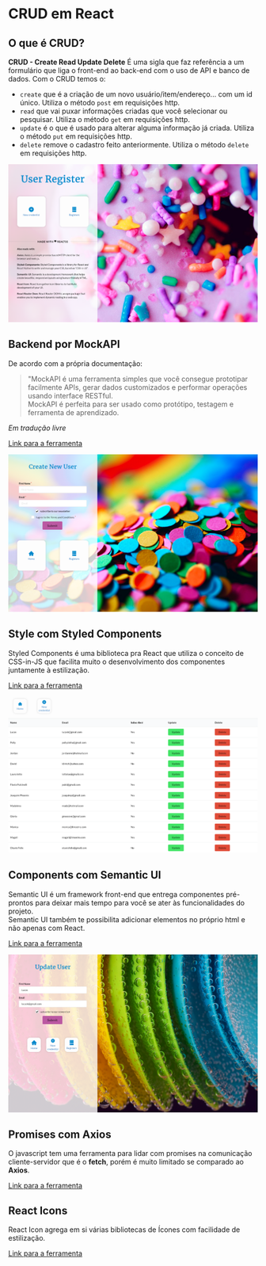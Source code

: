 # CRUD em React

## O que é CRUD?

**CRUD - Create Read Update Delete**
É uma sigla que faz referência a um formulário que liga o front-end ao back-end com o uso de API e banco de dados.
Com o CRUD temos o:

- `create` que é a criação de um novo usuário/item/endereço... com um id único. Utiliza o método `post` em requisições http.
- `read` que vai puxar informações criadas que você selecionar ou pesquisar. Utiliza o método `get` em requisições http.
- `update` é o que é usado para alterar alguma informação já criada. Utiliza o método `put` em requisições http.
- `delete` remove o cadastro feito anteriormente. Utiliza o método `delete` em requisições http.

![Homepage](./src/images/home_img.png)

## Backend por MockAPI

De acordo com a própria documentação:

> "MockAPI é uma ferramenta simples que você consegue prototipar facilmente APIs, gerar dados customizados e performar operações usando interface RESTful.<br> MockAPI é perfeita para ser usado como protótipo, testagem e ferramenta de aprendizado.

*Em tradução livre*

[Link para a ferramenta](https://mockapi.io/docs)

![Create](./src/images/create_img.png)

## Style com Styled Components

Styled Components é uma biblioteca pra React que utiliza o conceito de CSS-in-JS que facilita muito o desenvolvimento dos componentes juntamente à estilização.

[Link para a ferramenta](https://styled-components.com/)

![List](./src/images/list_img.png)

## Components com Semantic UI

Semantic UI é um framework front-end que entrega componentes pré-prontos para deixar mais tempo para você se ater às funcionalidades do projeto.<br>
Semantic UI também te possibilita adicionar elementos no próprio html e não apenas com React.

[Link para a ferramenta](https://react.semantic-ui.com/)

![Update](./src/images/update_img.png)

## Promises com Axios

O javascript tem uma ferramenta para lidar com promises na comunicação cliente-servidor que é o **fetch**, porém é muito limitado se comparado ao **Axios**.

[Link para a ferramenta](https://axios-http.com/)

## React Icons

React Icon agrega em si várias bibliotecas de Ícones com facilidade de estilização.

[Link para a ferramenta](https://react-icons.github.io/react-icons/)
